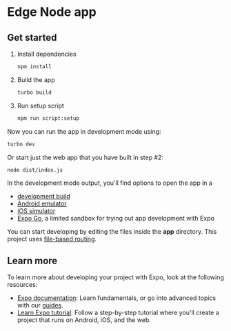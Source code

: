 # Edge Node app

## Get started

1. Install dependencies

   ```bash
   npm install
   ```

2. Build the app

   ```bash
   turbo build
   ```

3. Run setup script

   ```bash
   npm run script:setup
   ```

Now you can run the app in development mode using:

  ```bash
  turbo dev
  ```

Or start just the web app that you have built in step #2:

  ```bash
  node dist/index.js
  ```

In the development mode output, you'll find options to open the app in a

- [development build](https://docs.expo.dev/develop/development-builds/introduction/)
- [Android emulator](https://docs.expo.dev/workflow/android-studio-emulator/)
- [iOS simulator](https://docs.expo.dev/workflow/ios-simulator/)
- [Expo Go](https://expo.dev/go), a limited sandbox for trying out app development with Expo

You can start developing by editing the files inside the **app** directory. This project uses [file-based routing](https://docs.expo.dev/router/introduction).

## Learn more

To learn more about developing your project with Expo, look at the following resources:

- [Expo documentation](https://docs.expo.dev/): Learn fundamentals, or go into advanced topics with our [guides](https://docs.expo.dev/guides).
- [Learn Expo tutorial](https://docs.expo.dev/tutorial/introduction/): Follow a step-by-step tutorial where you'll create a project that runs on Android, iOS, and the web.
